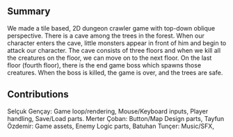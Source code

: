 ## Summary
We made a tile based, 2D dungeon crawler game with top-down oblique perspective. There is a cave among the trees in the forest.
When our character enters the cave, little monsters appear in front of him and begin to attack our character. 
The cave consists of three floors and when we kill all the creatures on the floor, we can move on to the next floor. 
On the last floor (fourth floor), there is the end game boss which spawns those creatures. 
When the boss is killed, the game is over, and the trees are safe.

## Contributions
Selçuk Gençay: Game loop/rendering, Mouse/Keyboard inputs, Player handling, Save/Load parts.
Merter Çoban: Button/Map Design parts,
Tayfun Özdemir: Game assets, Enemy Logic parts,
Batuhan Tunçer: Music/SFX,
